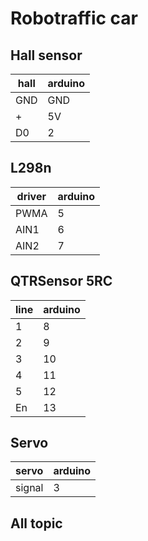 # Robotraffic car

## Hall sensor

| hall | arduino |
| ---- | ------- |
| GND  | GND     |
| +    | 5V      |
| D0   | 2       |

## L298n

| driver | arduino |
| ------ | ------- |
| PWMA   | 5       |
| AIN1   | 6       |
| AIN2   | 7       |

## QTRSensor 5RC

| line | arduino |
| ---- | ------- |
| 1    | 8       |
| 2    | 9       |
| 3    | 10      |
| 4    | 11      |
| 5    | 12      |
| En   | 13      |

## Servo

| servo  | arduino |
| ------ | ------- |
| signal | 3       |

## All topic

